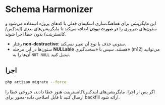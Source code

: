 # Schema Harmonizer

این مایگریشن برای هماهنگ‌سازی اسکیمای فعلی با کدهای پروژه استفاده می‌شود و ستون‌های ضروری را **در صورت نبودن** اضافه می‌کند تا مایگریشن‌های بعدی (ایندکس/کانسترینت) بدون خطا اجرا شوند.

- رفتار **non-destructive**: ستونی حذف یا نوع آن تغییر نمی‌کند.
- ستون‌ها در این مرحله **NULLable** هستند. سپس با «سخت‌گیری» (m12) می‌توانید آن‌ها را به `NOT NULL` تبدیل کنید.

## اجرا
```bash
php artisan migrate --force
```
اگر پس از اجرا، مایگریشن‌های ایندکس/کانسترینت هنوز خطا دادند، خروجی خطا را ارسال کنید تا فایل اصلاحی داده‌-محور برای backfill ارائه شود.
